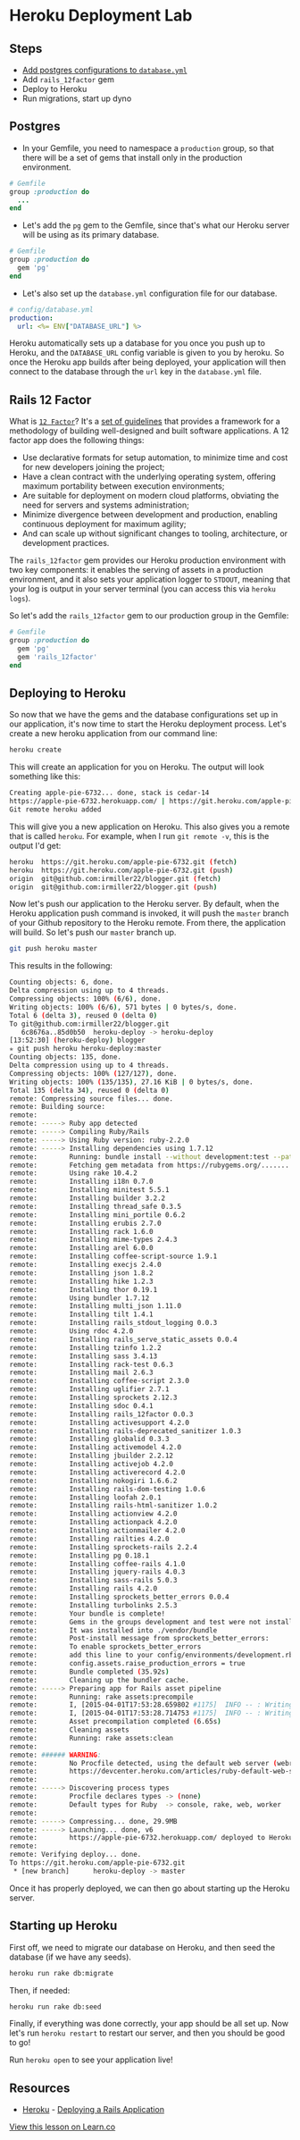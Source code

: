 

# Heroku Deployment Lab

## Steps
- [Add postgres configurations to `database.yml`](#postgres)
- Add `rails_12factor` gem
- Deploy to Heroku
- Run migrations, start up dyno

## Postgres
- In your Gemfile, you need to namespace a `production` group, so that there will be a set of gems that install only in the production environment.

```ruby
# Gemfile
group :production do
  ...
end
```

- Let's add the `pg` gem to the Gemfile, since that's what our Heroku server will be using as its primary database.

```ruby
# Gemfile
group :production do
  gem 'pg'
end
```

- Let's also set up the `database.yml` configuration file for our database.

```yaml
# config/database.yml
production:
  url: <%= ENV["DATABASE_URL"] %>
```

Heroku automatically sets up a database for you once you push up to Heroku, and the `DATABASE_URL` config variable is given to you by heroku. So once the Heroku app builds after being deployed, your application will then connect to the database through the `url` key in the `database.yml` file.

## Rails 12 Factor

What is [`12 Factor`](https://github.com/heroku/rails_12factor)? It's a [set of guidelines](http://12factor.net/) that provides a framework for a methodology of building well-designed and built software applications. A 12 factor app does the following things:

- Use declarative formats for setup automation, to minimize time and cost for new developers joining the project;
- Have a clean contract with the underlying operating system, offering maximum portability between execution environments;
- Are suitable for deployment on modern cloud platforms, obviating the need for servers and systems administration;
- Minimize divergence between development and production, enabling continuous deployment for maximum agility;
- And can scale up without significant changes to tooling, architecture, or development practices.

The `rails_12factor` gem provides our Heroku production environment with two key components: it enables the serving of assets in a production environment, and it also sets your application logger to `STDOUT`, meaning that your log is output in your server terminal (you can access this via `heroku logs`).

So let's add the `rails_12factor` gem to our production group in the Gemfile:

```ruby
# Gemfile
group :production do
  gem 'pg'
  gem 'rails_12factor'
end
```

## Deploying to Heroku

So now that we have the gems and the database configurations set up in our application, it's now time to start the Heroku deployment process. Let's create a new heroku application from our command line:

```bash
heroku create
```

This will create an application for you on Heroku. The output will look something like this:

```bash
Creating apple-pie-6732... done, stack is cedar-14
https://apple-pie-6732.herokuapp.com/ | https://git.heroku.com/apple-pie-6732.git
Git remote heroku added
```

This will give you a new application on Heroku. This also gives you a remote that is called `heroku`. For example, when I run `git remote -v`, this is the output I'd get:

```bash
heroku  https://git.heroku.com/apple-pie-6732.git (fetch)
heroku  https://git.heroku.com/apple-pie-6732.git (push)
origin  git@github.com:irmiller22/blogger.git (fetch)
origin  git@github.com:irmiller22/blogger.git (push)
```

Now let's push our application to the Heroku server. By default, when the Heroku application push command is invoked, it will push the `master` branch of your Github repository to the Heroku remote. From there, the application will build. So let's push our `master` branch up.

```bash
git push heroku master
```

This results in the following:

```bash
Counting objects: 6, done.
Delta compression using up to 4 threads.
Compressing objects: 100% (6/6), done.
Writing objects: 100% (6/6), 571 bytes | 0 bytes/s, done.
Total 6 (delta 3), reused 0 (delta 0)
To git@github.com:irmiller22/blogger.git
   6c8676a..85d0b50  heroku-deploy -> heroku-deploy
[13:52:30] (heroku-deploy) blogger
✯ git push heroku heroku-deploy:master
Counting objects: 135, done.
Delta compression using up to 4 threads.
Compressing objects: 100% (127/127), done.
Writing objects: 100% (135/135), 27.16 KiB | 0 bytes/s, done.
Total 135 (delta 34), reused 0 (delta 0)
remote: Compressing source files... done.
remote: Building source:
remote:
remote: -----> Ruby app detected
remote: -----> Compiling Ruby/Rails
remote: -----> Using Ruby version: ruby-2.2.0
remote: -----> Installing dependencies using 1.7.12
remote:        Running: bundle install --without development:test --path vendor/bundle --binstubs vendor/bundle/bin -j4 --deployment
remote:        Fetching gem metadata from https://rubygems.org/...........
remote:        Using rake 10.4.2
remote:        Installing i18n 0.7.0
remote:        Installing minitest 5.5.1
remote:        Installing builder 3.2.2
remote:        Installing thread_safe 0.3.5
remote:        Installing mini_portile 0.6.2
remote:        Installing erubis 2.7.0
remote:        Installing rack 1.6.0
remote:        Installing mime-types 2.4.3
remote:        Installing arel 6.0.0
remote:        Installing coffee-script-source 1.9.1
remote:        Installing execjs 2.4.0
remote:        Installing json 1.8.2
remote:        Installing hike 1.2.3
remote:        Installing thor 0.19.1
remote:        Using bundler 1.7.12
remote:        Installing multi_json 1.11.0
remote:        Installing tilt 1.4.1
remote:        Installing rails_stdout_logging 0.0.3
remote:        Using rdoc 4.2.0
remote:        Installing rails_serve_static_assets 0.0.4
remote:        Installing tzinfo 1.2.2
remote:        Installing sass 3.4.13
remote:        Installing rack-test 0.6.3
remote:        Installing mail 2.6.3
remote:        Installing coffee-script 2.3.0
remote:        Installing uglifier 2.7.1
remote:        Installing sprockets 2.12.3
remote:        Installing sdoc 0.4.1
remote:        Installing rails_12factor 0.0.3
remote:        Installing activesupport 4.2.0
remote:        Installing rails-deprecated_sanitizer 1.0.3
remote:        Installing globalid 0.3.3
remote:        Installing activemodel 4.2.0
remote:        Installing jbuilder 2.2.12
remote:        Installing activejob 4.2.0
remote:        Installing activerecord 4.2.0
remote:        Installing nokogiri 1.6.6.2
remote:        Installing rails-dom-testing 1.0.6
remote:        Installing loofah 2.0.1
remote:        Installing rails-html-sanitizer 1.0.2
remote:        Installing actionview 4.2.0
remote:        Installing actionpack 4.2.0
remote:        Installing actionmailer 4.2.0
remote:        Installing railties 4.2.0
remote:        Installing sprockets-rails 2.2.4
remote:        Installing pg 0.18.1
remote:        Installing coffee-rails 4.1.0
remote:        Installing jquery-rails 4.0.3
remote:        Installing sass-rails 5.0.3
remote:        Installing rails 4.2.0
remote:        Installing sprockets_better_errors 0.0.4
remote:        Installing turbolinks 2.5.3
remote:        Your bundle is complete!
remote:        Gems in the groups development and test were not installed.
remote:        It was installed into ./vendor/bundle
remote:        Post-install message from sprockets_better_errors:
remote:        To enable sprockets_better_errors
remote:        add this line to your config/environments/development.rb:
remote:        config.assets.raise_production_errors = true
remote:        Bundle completed (35.92s)
remote:        Cleaning up the bundler cache.
remote: -----> Preparing app for Rails asset pipeline
remote:        Running: rake assets:precompile
remote:        I, [2015-04-01T17:53:28.659802 #1175]  INFO -- : Writing /tmp/build_d7e9a4b2c801419fa0d11125217b5f9e/public/assets/application-57b2f8ae2b1d6383501ac3ed4b05d1c7.js
remote:        I, [2015-04-01T17:53:28.714753 #1175]  INFO -- : Writing /tmp/build_d7e9a4b2c801419fa0d11125217b5f9e/public/assets/application-3942007d31710307dd44000cb1f768c9.css
remote:        Asset precompilation completed (6.65s)
remote:        Cleaning assets
remote:        Running: rake assets:clean
remote:
remote: ###### WARNING:
remote:        No Procfile detected, using the default web server (webrick)
remote:        https://devcenter.heroku.com/articles/ruby-default-web-server
remote:
remote: -----> Discovering process types
remote:        Procfile declares types -> (none)
remote:        Default types for Ruby  -> console, rake, web, worker
remote:
remote: -----> Compressing... done, 29.9MB
remote: -----> Launching... done, v6
remote:        https://apple-pie-6732.herokuapp.com/ deployed to Heroku
remote:
remote: Verifying deploy... done.
To https://git.heroku.com/apple-pie-6732.git
 * [new branch]      heroku-deploy -> master
```

Once it has properly deployed, we can then go about starting up the Heroku server.

## Starting up Heroku

First off, we need to migrate our database on Heroku, and then seed the database (if we have any seeds). 

```bash
heroku run rake db:migrate
```

Then, if needed:

```bash
heroku run rake db:seed
```

Finally, if everything was done correctly, your app should be all set up. Now let's run `heroku restart` to restart our server, and then you should be good to go!

Run `heroku open` to see your application live!

## Resources

* [Heroku](http://heroku.com/) - [Deploying a Rails Application](https://devcenter.heroku.com/articles/getting-started-with-rails4#deploy-your-application-to-heroku)

<a href='https://learn.co/lessons/rails-heroku-deployment' data-visibility='hidden'>View this lesson on Learn.co</a>
